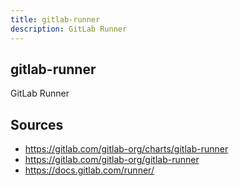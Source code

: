 ```yaml
---
title: gitlab-runner
description: GitLab Runner
---
```


## gitlab-runner

GitLab Runner

## Sources

- https://gitlab.com/gitlab-org/charts/gitlab-runner
- https://gitlab.com/gitlab-org/gitlab-runner
- https://docs.gitlab.com/runner/
